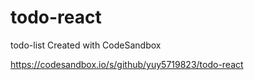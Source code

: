 # todo-react
todo-list
Created with CodeSandbox

https://codesandbox.io/s/github/yuy5719823/todo-react
